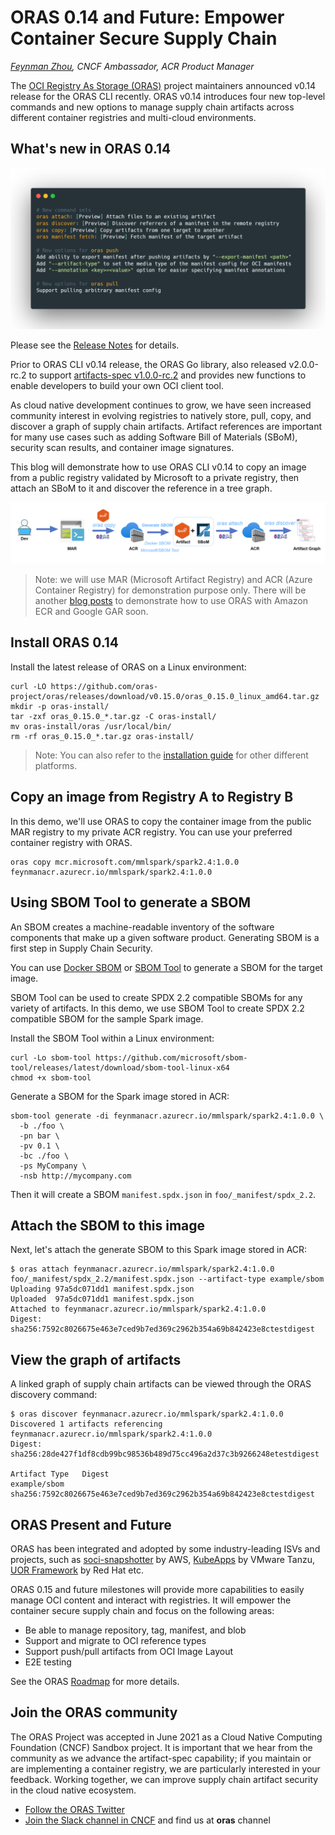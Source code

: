 # ORAS 0.14 and Future: Empower Container Secure Supply Chain

_[Feynman Zhou](https://twitter.com/FeynmanZhou), CNCF Ambassador, ACR Product Manager_

The [OCI Registry As Storage (ORAS)](https://oras.land/) project maintainers announced v0.14 release for the ORAS CLI recently. ORAS v0.14 introduces four new top-level commands and new options to manage supply chain artifacts across different container registries and multi-cloud environments. 

## What's new in ORAS 0.14

![ What's new in ORAS 0.14](oras-0.14-and-future/what's-new-0.14.png)

Please see the [Release Notes](https://github.com/oras-project/oras/releases/tag/v0.14.0) for details.

Prior to ORAS CLI v0.14 release, the ORAS Go library, also released v2.0.0-rc.2 to support [artifacts-spec v1.0.0-rc.2](https://github.com/oras-project/artifacts-spec/releases/tag/v1.0.0-rc.2) and provides new functions to enable developers to build your own OCI client tool.

As cloud native development continues to grow, we have seen increased community interest in evolving registries to natively store, pull, copy, and discover a graph of supply chain artifacts. Artifact references are important for many use cases such as adding Software Bill of Materials (SBoM), security scan results, and container image signatures. 

This blog will demonstrate how to use ORAS CLI v0.14 to copy an image from a public registry validated by Microsoft to a private registry, then attach an SBoM to it and discover the reference in a tree graph.

![ORAS workflow](oras-0.14-and-future/oras-workflow.png)

> Note: we will use MAR (Microsoft Artifact Registry) and ACR (Azure Container Registry) for demonstration purpose only. There will be another [blog posts](https://github.com/oras-project/oras-www/issues/54) to demonstrate how to use ORAS with Amazon ECR and Google GAR soon. 

## Install ORAS 0.14

Install the latest release of ORAS on a Linux environment:

```
curl -LO https://github.com/oras-project/oras/releases/download/v0.15.0/oras_0.15.0_linux_amd64.tar.gz
mkdir -p oras-install/
tar -zxf oras_0.15.0_*.tar.gz -C oras-install/
mv oras-install/oras /usr/local/bin/
rm -rf oras_0.15.0_*.tar.gz oras-install/
```

> Note: You can also refer to the [installation guide](https://oras.land/cli/) for other different platforms.

## Copy an image from Registry A to Registry B

In this demo, we'll use ORAS to copy the container image from the public MAR registry to my private ACR registry. You can use your preferred container registry with ORAS.

```
oras copy mcr.microsoft.com/mmlspark/spark2.4:1.0.0 feynmanacr.azurecr.io/mmlspark/spark2.4:1.0.0
```

## Using SBOM Tool to generate a SBOM

An SBOM creates a machine-readable inventory of the software components that make up a given software product. Generating SBOM is a first step in Supply Chain Security. 

You can use [Docker SBOM](https://docs.docker.com/engine/sbom/) or [SBOM Tool](https://github.com/microsoft/sbom-tool) to generate a SBOM for the target image.

SBOM Tool can be used to create SPDX 2.2 compatible SBOMs for any variety of artifacts. In this demo, we use SBOM Tool to create SPDX 2.2 compatible SBOM for the sample Spark image.

Install the SBOM Tool within a Linux environment:

```
curl -Lo sbom-tool https://github.com/microsoft/sbom-tool/releases/latest/download/sbom-tool-linux-x64
chmod +x sbom-tool
```

Generate a SBOM for the Spark image stored in ACR:

```
sbom-tool generate -di feynmanacr.azurecr.io/mmlspark/spark2.4:1.0.0 \
  -b ./foo \
  -pn bar \
  -pv 0.1 \
  -bc ./foo \
  -ps MyCompany \
  -nsb http://mycompany.com
```

Then it will create a SBOM `manifest.spdx.json` in `foo/_manifest/spdx_2.2`.

## Attach the SBOM to this image

Next, let's attach the generate SBOM to this Spark image stored in ACR:

```
$ oras attach feynmanacr.azurecr.io/mmlspark/spark2.4:1.0.0 foo/_manifest/spdx_2.2/manifest.spdx.json --artifact-type example/sbom
Uploading 97a5dc071dd1 manifest.spdx.json
Uploaded  97a5dc071dd1 manifest.spdx.json
Attached to feynmanacr.azurecr.io/mmlspark/spark2.4:1.0.0
Digest: sha256:7592c8026675e463e7ced9b7ed369c2962b354a69b842423e8ctestdigest
```

## View the graph of artifacts

A linked graph of supply chain artifacts can be viewed through the ORAS discovery command:

```
$ oras discover feynmanacr.azurecr.io/mmlspark/spark2.4:1.0.0
Discovered 1 artifacts referencing feynmanacr.azurecr.io/mmlspark/spark2.4:1.0.0
Digest: sha256:28de427f1df8cdb99bc98536b489d75cc496a2d37c3b9266248etestdigest

Artifact Type   Digest
example/sbom    sha256:7592c8026675e463e7ced9b7ed369c2962b354a69b842423e8ctestdigest
```

## ORAS Present and Future

ORAS has been integrated and adopted by some industry-leading ISVs and projects, such as [soci-snapshotter](https://github.com/awslabs/soci-snapshotter) by AWS, [KubeApps](https://github.com/vmware-tanzu/kubeapps) by VMware Tanzu, [UOR Framework](https://universalreference.io/) by Red Hat etc. 

ORAS 0.15 and future milestones will provide more capabilities to easily manage OCI content and interact with registries. It will empower the container secure supply chain and focus on the following areas:

- Be able to manage repository, tag, manifest, and blob
- Support and migrate to OCI reference types
- Support push/pull artifacts from OCI Image Layout
- E2E testing

See the ORAS [Roadmap](https://github.com/oras-project/community/blob/main/Roadmap.md) for more details.

## Join the ORAS community
 
The ORAS Project was accepted in June 2021 as a Cloud Native Computing Foundation (CNCF) Sandbox project. It is important that we hear from the community as we advance the artifact-spec capability; if you maintain or are implementing a container registry, we are particularly interested in your feedback. Working together, we can improve supply chain artifact security in the cloud native ecosystem. 

- [Follow the ORAS Twitter](https://twitter.com/intent/follow?screen_name=orasproject)
- [Join the Slack channel in CNCF](https://slack.cncf.io/) and find us at **oras** channel

